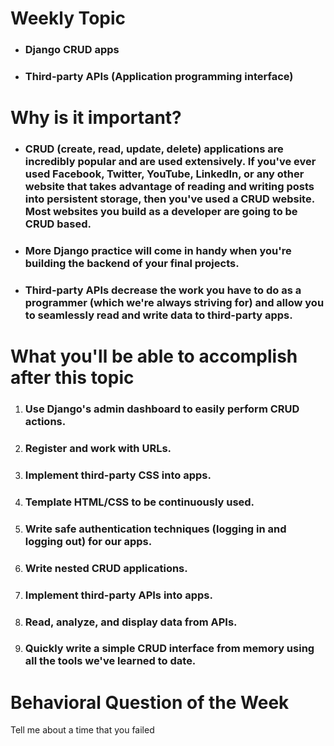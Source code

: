 # Weekly Topic
- ### Django CRUD apps
- ### Third-party APIs (Application programming interface)

# Why is it important?
- ### CRUD (create, read, update, delete) applications are incredibly popular and are used extensively. If you've ever used Facebook, Twitter, YouTube, LinkedIn, or any other website that takes advantage of reading and writing posts into persistent storage, then you've used a CRUD website. Most websites you build as a developer are going to be CRUD based.
- ### More Django practice will come in handy when you're building the backend of your final projects.
- ### Third-party APIs decrease the work you have to do as a programmer (which we're always striving for) and allow you to seamlessly read and write data to third-party apps.

# What you'll be able to accomplish after this topic
1. ### Use Django's admin dashboard to easily perform CRUD actions.
3. ### Register and work with URLs.
4. ### Implement third-party CSS into apps.
5. ### Template HTML/CSS to be continuously used.
6. ### Write safe authentication techniques (logging in and logging out) for our apps.
7. ### Write nested CRUD applications.
8. ### Implement third-party APIs into apps.
9. ### Read, analyze, and display data from APIs.
10. ### Quickly write a simple CRUD interface from memory using all the tools we've learned to date.

# Behavioral Question of the Week

Tell me about a time that you failed
